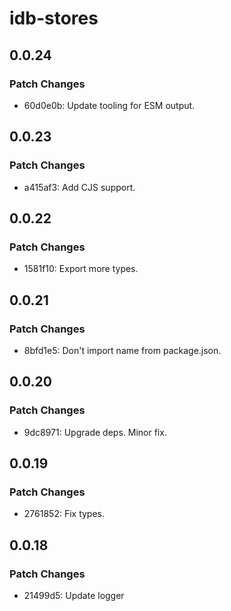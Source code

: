 # idb-stores

## 0.0.24

### Patch Changes

- 60d0e0b: Update tooling for ESM output.

## 0.0.23

### Patch Changes

- a415af3: Add CJS support.

## 0.0.22

### Patch Changes

- 1581f10: Export more types.

## 0.0.21

### Patch Changes

- 8bfd1e5: Don't import name from package.json.

## 0.0.20

### Patch Changes

- 9dc8971: Upgrade deps. Minor fix.

## 0.0.19

### Patch Changes

- 2761852: Fix types.

## 0.0.18

### Patch Changes

- 21499d5: Update logger
